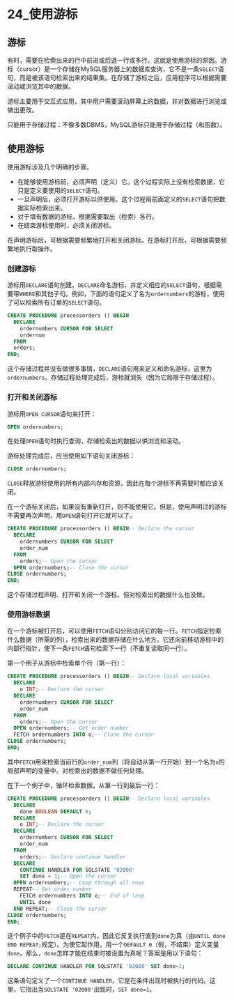 # 24_使用游标

## 游标

有时，需要在检索出来的行中前进或后退一行或多行。这就是使用游标的原因。游标（cursor）是一个存储在MySQL服务器上的数据库查询，它不是一条`SELECT`语句，而是被该语句检索出来的结果集。在存储了游标之后，应用程序可以根据需要滚动或浏览其中的数据。

游标主要用于交互式应用，其中用户需要滚动屏幕上的数据，并对数据进行浏览或做出更改。

只能用于存储过程：不像多数DBMS，MySQL游标只能用于存储过程（和函数）。

## 使用游标

使用游标涉及几个明确的步骤。

- 在能够使用游标前，必须声明（定义）它。这个过程实际上没有检索数据，它只是定义要使用的`SELECT`语句。
- 一旦声明后，必须打开游标以供使用。这个过程用前面定义的`SELECT`语句把数据实际检索出来。
- 对于填有数据的游标，根据需要取出（检索）各行。
- 在结束游标使用时，必须关闭游标。

在声明游标后，可根据需要频繁地打开和关闭游标。在游标打开后，可根据需要频繁地执行取操作。

### 创建游标

游标用`DECLARE`语句创建。`DECLARE`命名游标，并定义相应的`SELECT`语句，根据需要带`WHERE`和其他子句。例如，下面的语句定义了名为`ordernumbers`的游标，使用了可以检索所有订单的`SELECT`语句。

```sql
CREATE PROCEDURE processorders () BEGIN
  DECLARE
    ordernumbers CURSOR FOR SELECT
    ordernum 
  FROM
  orders;
END;
```

这个存储过程并没有做很多事情，`DECLARE`语句用来定义和命名游标，这里为`ordernumbers`。存储过程处理完成后，游标就消失（因为它局限于存储过程）。

### 打开和关闭游标

游标用`OPEN CURSOR`语句来打开：

```sql
OPEN ordernumbers;
```

在处理`OPEN`语句时执行查询，存储检索出的数据以供浏览和滚动。

游标处理完成后，应当使用如下语句关闭游标：

```sql
CLOSE ordernumbers;
```

`CLOSE`释放游标使用的所有内部内存和资源，因此在每个游标不再需要时都应该关闭。

在一个游标关闭后，如果没有重新打开，则不能使用它。但是，使用声明过的游标不需要再次声明，用`OPEN`语句打开它就可以了。

```sql
CREATE PROCEDURE processorders () BEGIN-- Declare the cursor
  DECLARE
    ordernumbers CURSOR FOR SELECT
    order_num 
  FROM
    orders;-- Open the cursor
  OPEN ordernumbers;-- Close the cursor
CLOSE ordernumbers;
END;
```

这个存储过程声明、打开和关闭一个游标。但对检索出的数据什么也没做。

### 使用游标数据

在一个游标被打开后，可以使用`FETCH`语句分别访问它的每一行。`FETCH`指定检索什么数据（所需的列），检索出来的数据存储在什么地方。它还向前移动游标中的内部行指针，使下一条`FETCH`语句检索下一行（不重复读取同一行）。

第一个例子从游标中检索单个行（第一行）：

```sql
CREATE PROCEDURE processorders () BEGIN-- Declare local variables
  DECLARE
    o INT;-- Declare the cursor
  DECLARE
    ordernumbers CURSOR FOR SELECT
    order_num 
  FROM
    orders;-- Open the cursor
  OPEN ordernumbers;-- Get order number
  FETCH ordernumbers INTO o;-- Close the cursor
CLOSE ordernumbers;
END;
```

其中`FETCH`用来检索当前行的`order_num`列（将自动从第一行开始）到一个名为`o`的局部声明的变量中。对检索出的数据不做任何处理。

在下一个例子中，循环检索数据，从第一行到最后一行：

```sql
CREATE PROCEDURE processorders () BEGIN-- Declare local variables
  DECLARE
    done BOOLEAN DEFAULT 0;
  DECLARE
    o INT;-- Declare the cursor
  DECLARE
    ordernumbers CURSOR FOR SELECT
    order_num 
  FROM
    orders;-- Declare continue handler
  DECLARE
    CONTINUE HANDLER FOR SQLSTATE '02000' 
    SET done = 1;-- Open the cursor
  OPEN ordernumbers;-- Loop through all rows
  REPEAT-- Get order number
    FETCH ordernumbers INTO o;-- End of loop
    UNTIL done 
  END REPEAT;-- Close the cursor
CLOSE ordernumbers;
END;
```

这个例子中的`FETCH`是在`REPEAT`内，因此它反复执行直到`done`为真（由`UNTIL done END REPEAT;`规定）。为使它起作用，用一个`DEFAULT 0`（假，不结束）定义变量`done`。那么，`done`怎样才能在结束时被设置为真呢？答案是用以下语句：

```sql
DECLARE CONTINUE HANDLER FOR SQLSTATE '02000' SET done=1;
```

这条语句定义了一个`CONTINUE HANDLER`，它是在条件出现时被执行的代码。这里，它指出当`SQLSTATE '02000'`出现时，`SET done=1`。
